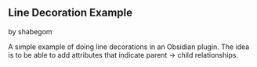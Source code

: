 ## Line Decoration Example
by shabegom

A simple example of doing line decorations in an Obsidian plugin. The idea is to be able to add attributes that indicate parent -> child relationships.
